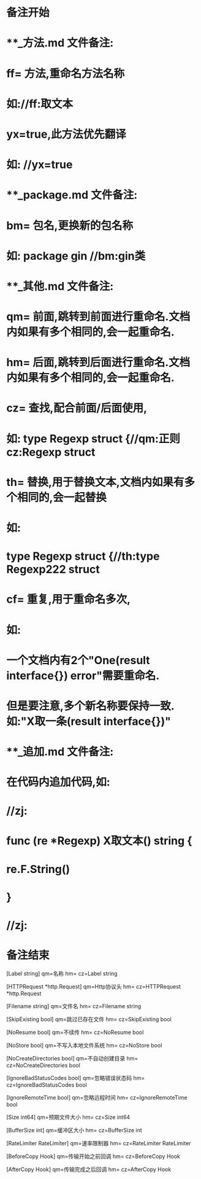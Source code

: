 # 备注开始
# **_方法.md 文件备注:
# ff= 方法,重命名方法名称
# 如://ff:取文本
#
# yx=true,此方法优先翻译
# 如: //yx=true

# **_package.md 文件备注:
# bm= 包名,更换新的包名称 
# 如: package gin //bm:gin类

# **_其他.md 文件备注:
# qm= 前面,跳转到前面进行重命名.文档内如果有多个相同的,会一起重命名.
# hm= 后面,跳转到后面进行重命名.文档内如果有多个相同的,会一起重命名.
# cz= 查找,配合前面/后面使用,
# 如: type Regexp struct {//qm:正则 cz:Regexp struct
#
# th= 替换,用于替换文本,文档内如果有多个相同的,会一起替换
# 如:
# type Regexp struct {//th:type Regexp222 struct
#
# cf= 重复,用于重命名多次,
# 如: 
# 一个文档内有2个"One(result interface{}) error"需要重命名.
# 但是要注意,多个新名称要保持一致. 如:"X取一条(result interface{})"

# **_追加.md 文件备注:
# 在代码内追加代码,如:
# //zj:
# func (re *Regexp) X取文本() string { 
# re.F.String()
# }
# //zj:
# 备注结束

[Label string]
qm=名称
hm=
cz=Label string

[HTTPRequest *http.Request]
qm=Http协议头
hm=
cz=HTTPRequest *http.Request

[Filename string]
qm=文件名
hm=
cz=Filename string

[SkipExisting bool]
qm=跳过已存在文件
hm=
cz=SkipExisting bool

[NoResume bool]
qm=不续传
hm=
cz=NoResume bool

[NoStore bool]
qm=不写入本地文件系统
hm=
cz=NoStore bool

[NoCreateDirectories bool]
qm=不自动创建目录
hm=
cz=NoCreateDirectories bool

[IgnoreBadStatusCodes bool]
qm=忽略错误状态码
hm=
cz=IgnoreBadStatusCodes bool

[IgnoreRemoteTime bool]
qm=忽略远程时间
hm=
cz=IgnoreRemoteTime bool

[Size int64]
qm=预期文件大小
hm=
cz=Size int64

[BufferSize int]
qm=缓冲区大小
hm=
cz=BufferSize int

[RateLimiter RateLimiter]
qm=速率限制器
hm=
cz=RateLimiter RateLimiter

[BeforeCopy Hook]
qm=传输开始之前回调
hm=
cz=BeforeCopy Hook

[AfterCopy Hook]
qm=传输完成之后回调
hm=
cz=AfterCopy Hook
